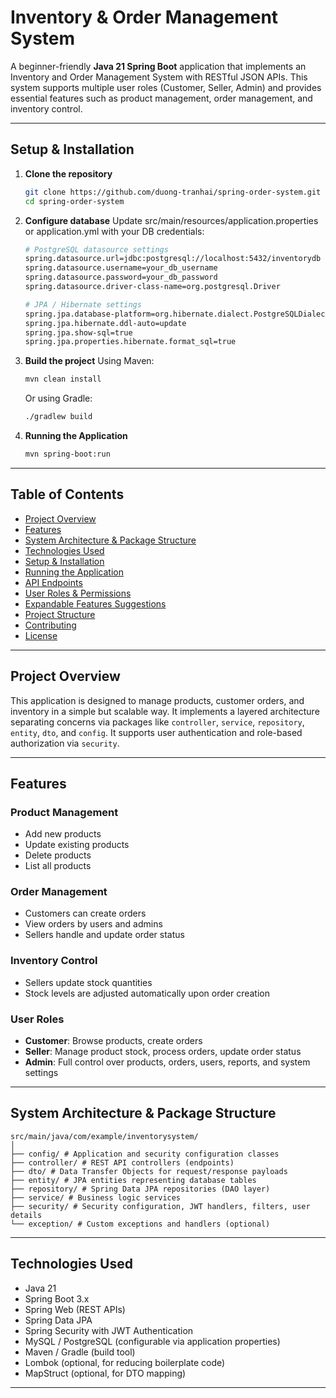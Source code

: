 # Inventory & Order Management System

A beginner-friendly **Java 21 Spring Boot** application that implements an Inventory and Order Management System with RESTful JSON APIs. This system supports multiple user roles (Customer, Seller, Admin) and provides essential features such as product management, order management, and inventory control.

---

## Setup & Installation

1. **Clone the repository**
   ```bash
   git clone https://github.com/duong-tranhai/spring-order-system.git
   cd spring-order-system
   ```
2. **Configure database**
   Update src/main/resources/application.properties or application.yml with your DB credentials:
   
    ```bash
    # PostgreSQL datasource settings
    spring.datasource.url=jdbc:postgresql://localhost:5432/inventorydb
    spring.datasource.username=your_db_username
    spring.datasource.password=your_db_password
    spring.datasource.driver-class-name=org.postgresql.Driver

    # JPA / Hibernate settings
    spring.jpa.database-platform=org.hibernate.dialect.PostgreSQLDialect
    spring.jpa.hibernate.ddl-auto=update
    spring.jpa.show-sql=true
    spring.jpa.properties.hibernate.format_sql=true
   ```
3. **Build the project**
   Using Maven:
    ```bash
    mvn clean install
    ```
    Or using Gradle:
    ```bash 
    ./gradlew build
    ```

4. **Running the Application**
    ```bash 
    mvn spring-boot:run
    ```

---

## Table of Contents

- [Project Overview](#project-overview)
- [Features](#features)
- [System Architecture & Package Structure](#system-architecture--package-structure)
- [Technologies Used](#technologies-used)
- [Setup & Installation](#setup--installation)
- [Running the Application](#running-the-application)
- [API Endpoints](#api-endpoints)
- [User Roles & Permissions](#user-roles--permissions)
- [Expandable Features Suggestions](#expandable-features-suggestions)
- [Project Structure](#project-structure)
- [Contributing](#contributing)
- [License](#license)

---

## Project Overview

This application is designed to manage products, customer orders, and inventory in a simple but scalable way. It implements a layered architecture separating concerns via packages like `controller`, `service`, `repository`, `entity`, `dto`, and `config`. It supports user authentication and role-based authorization via `security`.

---

## Features

### Product Management
- Add new products
- Update existing products
- Delete products
- List all products

### Order Management
- Customers can create orders
- View orders by users and admins
- Sellers handle and update order status

### Inventory Control
- Sellers update stock quantities
- Stock levels are adjusted automatically upon order creation

### User Roles
- **Customer**: Browse products, create orders
- **Seller**: Manage product stock, process orders, update order status
- **Admin**: Full control over products, orders, users, reports, and system settings

---

## System Architecture & Package Structure
```
src/main/java/com/example/inventorysystem/
│
├── config/ # Application and security configuration classes
├── controller/ # REST API controllers (endpoints)
├── dto/ # Data Transfer Objects for request/response payloads
├── entity/ # JPA entities representing database tables
├── repository/ # Spring Data JPA repositories (DAO layer)
├── service/ # Business logic services
├── security/ # Security configuration, JWT handlers, filters, user details
└── exception/ # Custom exceptions and handlers (optional)
```

---

## Technologies Used

- Java 21
- Spring Boot 3.x
- Spring Web (REST APIs)
- Spring Data JPA
- Spring Security with JWT Authentication
- MySQL / PostgreSQL (configurable via application properties)
- Maven / Gradle (build tool)
- Lombok (optional, for reducing boilerplate code)
- MapStruct (optional, for DTO mapping)

---


